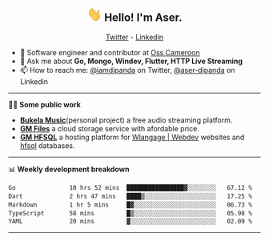 <h2 align="center"> <img src="https://github.com/gabriel-TheCode/gabriel-TheCode/blob/master/gifs/Hi.gif" width="30px"> Hello! I'm Aser.</h2>
<p align="center">
  <a href="https://twitter.com/iamdipanda">Twitter</a> - 
  <a href="https://www.linkedin.com/in/aser-dipanda/">Linkedin</a>
</p>


- 🔭 Software engineer and contributor at [Oss Cameroon](https://github.com/osscameroon)
- 💬 Ask me about **Go, Mongo, Windev, Flutter, HTTP Live Streaming**
- 📫 How to reach me: [@iamdipanda](https://twitter.com/iamdipanda) on Twitter, [@aser-dipanda](https://www.linkedin.com/in/aser-dipanda/) on Linkedin

-------

👨‍💻 **Some public work**

- **[Bukela Music](https://music.bukela.co)**(personal project) a free audio streaming platform. 
- **[GM Files](https://gamesmania.io)** a cloud storage service with afordable price.
- **[GM HFSQL](https://gamesmania.io)** a hosting platform for [Wlangage | Webdev](https://pcsoft.fr/webdev/index.html) websites and [hfsql](https://pcsoft.fr/accueilpub/hfsql.htm) databases.
-------

📊 **Weekly development breakdown**

<!--START_SECTION:waka-->

```txt
Go               10 hrs 52 mins  ████████████████▓░░░░░░░░   67.12 %
Dart             2 hrs 47 mins   ████▒░░░░░░░░░░░░░░░░░░░░   17.25 %
Markdown         1 hr 5 mins     █▓░░░░░░░░░░░░░░░░░░░░░░░   06.73 %
TypeScript       58 mins         █▒░░░░░░░░░░░░░░░░░░░░░░░   05.98 %
YAML             20 mins         ▓░░░░░░░░░░░░░░░░░░░░░░░░   02.09 %
```

<!--END_SECTION:waka-->

-------

